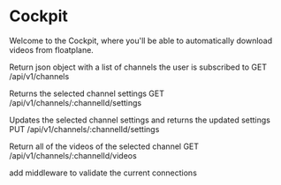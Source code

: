 # Cockpit
Welcome to the Cockpit, where you'll be able to automatically download videos from floatplane.

Return json object with a list of channels the user is subscribed to 
GET /api/v1/channels

Returns the selected channel settings
GET /api/v1/channels/:channelId/settings

Updates the selected channel settings and returns the updated settings
PUT /api/v1/channels/:channelId/settings

Return all of the videos of the selected channel
GET /api/v1/channels/:channelId/videos

add middleware to validate the current connections
